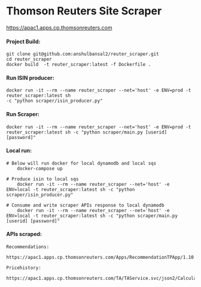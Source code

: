 # Thomson Reuters Site Scraper

https://apac1.apps.cp.thomsonreuters.com




#### Project Build:

    git clone git@github.com:anshulbansal2/reuter_scraper.git
    cd reuter_scraper
    docker build  -t reuter_scraper:latest -f Dockerfile .
    
#### Run ISIN producer:
    
    docker run -it --rm --name reuter_scraper --net='host' -e ENV=prod -t reuter_scraper:latest sh 
    -c "python scraper/isin_producer.py"
    
#### Run Scraper:

    docker run -it --rm --name reuter_scraper --net='host' -e ENV=prod -t reuter_scraper:latest sh -c "python scraper/main.py [userid] [password]" 
    

#### Local run:
    # Below will run docker for local dynamodb and local sqs  
        docker-compose up 
    
    # Produce isin to local sqs
        docker run -it --rm --name reuter_scraper --net='host' -e ENV=local -t reuter_scraper:latest sh -c "python scraper/isin_producer.py"
    
    # Consume and write scraper APIs response to local dynamodb
        docker run -it --rm --name reuter_scraper --net='host' -e ENV=local -t reuter_scraper:latest sh -c "python scraper/main.py [userid] [password]" 
    
        
#### APIs scraped:
    Recommendations:
        https://apac1.apps.cp.thomsonreuters.com/Apps/RecommendationTPApp/1.10.8/GetEstimateDetails
    
    Pricehistory:
        https://apac1.apps.cp.thomsonreuters.com/TA/TAService.svc/json2/CalculateAllData
                